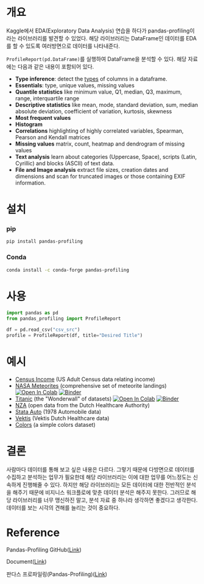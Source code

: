 # 개요

Kaggle에서 EDA(Exploratory Data Analysis) 연습을 하다가 pandas-profiling이라는 라이브러리를 발견할 수 있었다. 해당 라이브러리는 DataFrame인 데이터를 EDA를 할 수 있도록 여러방면으로 데이터를 나타내준다. 

`ProfileReport(pd.DataFrame)`를 실행하여 DataFrame을 분석할 수 있다. 해당 자료에는 다음과 같은 내용이 포함되어 있다.

- **Type inference**: detect the [types](https://github.com/pandas-profiling/pandas-profiling#types) of columns in a dataframe.
- **Essentials**: type, unique values, missing values
- **Quantile statistics** like minimum value, Q1, median, Q3, maximum, range, interquartile range
- **Descriptive statistics** like mean, mode, standard deviation, sum, median absolute deviation, coefficient of variation, kurtosis, skewness
- **Most frequent values**
- **Histogram**
- **Correlations** highlighting of highly correlated variables, Spearman, Pearson and Kendall matrices
- **Missing values** matrix, count, heatmap and dendrogram of missing values
- **Text analysis** learn about categories (Uppercase, Space), scripts (Latin, Cyrillic) and blocks (ASCII) of text data.
- **File and Image analysis** extract file sizes, creation dates and dimensions and scan for truncated images or those containing EXIF information.

# 설치

### pip

```sh
pip install pandas-profiling
```

### Conda

```sh
conda install -c conda-forge pandas-profiling
```

# 사용

```python
import pandas as pd
from pandas_profiling import ProfileReport

df = pd.read_csv("csv_src")
profile = ProfileReport(df, title="Desired Title")
```

# 예시

- [Census Income](https://pandas-profiling.github.io/pandas-profiling/examples/master/census/census_report.html) (US Adult Census data relating income)
- [NASA Meteorites](https://pandas-profiling.github.io/pandas-profiling/examples/master/meteorites/meteorites_report.html) (comprehensive set of meteorite landings) [![Open In Colab](https://camo.githubusercontent.com/52feade06f2fecbf006889a904d221e6a730c194/68747470733a2f2f636f6c61622e72657365617263682e676f6f676c652e636f6d2f6173736574732f636f6c61622d62616467652e737667)](https://colab.research.google.com/github/pandas-profiling/pandas-profiling/blob/master/examples/meteorites/meteorites.ipynb) [![Binder](https://camo.githubusercontent.com/483bae47a175c24dfbfc57390edd8b6982ac5fb3/68747470733a2f2f6d7962696e6465722e6f72672f62616467655f6c6f676f2e737667)](https://mybinder.org/v2/gh/pandas-profiling/pandas-profiling/master?filepath=examples%2Fmeteorites%2Fmeteorites.ipynb)
- [Titanic](https://pandas-profiling.github.io/pandas-profiling/examples/master/titanic/titanic_report.html) (the "Wonderwall" of datasets) [![Open In Colab](https://camo.githubusercontent.com/52feade06f2fecbf006889a904d221e6a730c194/68747470733a2f2f636f6c61622e72657365617263682e676f6f676c652e636f6d2f6173736574732f636f6c61622d62616467652e737667)](https://colab.research.google.com/github/pandas-profiling/pandas-profiling/blob/master/examples/titanic/titanic.ipynb) [![Binder](https://camo.githubusercontent.com/483bae47a175c24dfbfc57390edd8b6982ac5fb3/68747470733a2f2f6d7962696e6465722e6f72672f62616467655f6c6f676f2e737667)](https://mybinder.org/v2/gh/pandas-profiling/pandas-profiling/master?filepath=examples%2Ftitanic%2Ftitanic.ipynb)
- [NZA](https://pandas-profiling.github.io/pandas-profiling/examples/master/nza/nza_report.html) (open data from the Dutch Healthcare Authority)
- [Stata Auto](https://pandas-profiling.github.io/pandas-profiling/examples/master/stata_auto/stata_auto_report.html) (1978 Automobile data)
- [Vektis](https://pandas-profiling.github.io/pandas-profiling/examples/master/vektis/vektis_report.html) (Vektis Dutch Healthcare data)
- [Colors](https://pandas-profiling.github.io/pandas-profiling/examples/master/colors/colors_report.html) (a simple colors dataset)

# 결론

사람마다 데이터를 통해 보고 싶은 내용은 다르다. 그렇기 때문에 다방면으로 데이터를 수집하고 분석하는 업무가 필요한데 해당 라이브러리는 이에 대한 업무를 어느정도는 신속하게 진행해줄 수 있다. 하지만 해당 라이브러리는 모든 데이터에 대한 전반적인 분석을 해주기 때문에 비지니스 워크플로에 맞춘 데이터 분석은 해주지 못한다. 그러므로 해당 라이브러리를 너무 맹신하진 말고, 분석 자료 중 하나라 생각하면 좋겠다고 생각한다. 데이터를 보는 시각의 견해를 늘리는 것이 중요하다.

# Reference

Pandas-Profiling GitHub([Link](https://github.com/pandas-profiling/pandas-profiling))

Document([Link](https://pandas-profiling.github.io/pandas-profiling/docs/master/rtd/pages/introduction.html))

판다스 프로파일링(Pandas-Profiling)([Link](https://wikidocs.net/47193))